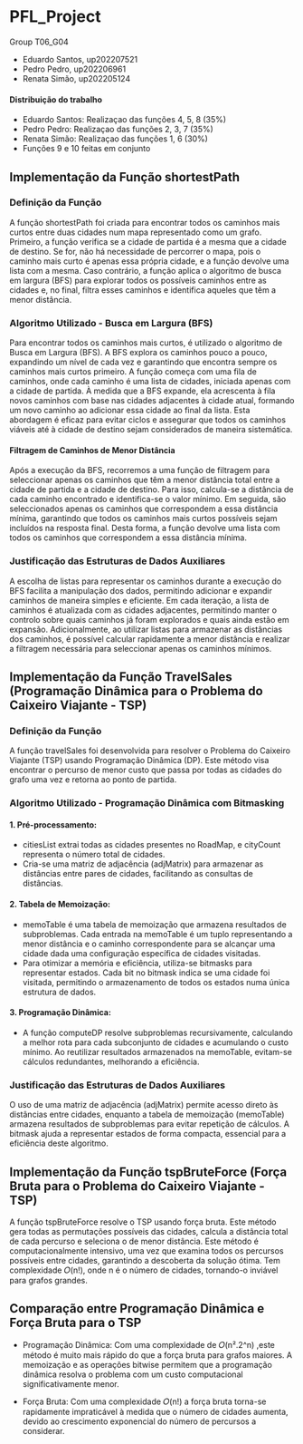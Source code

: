 # PFL_Project
Group T06_G04
- Eduardo Santos, up202207521
- Pedro Pedro, up202206961
- Renata Simão, up202205124

#### Distribuição do trabalho
- Eduardo Santos: Realizaçao das funções 4, 5, 8 (35%)
- Pedro Pedro: Realizaçao das funções 2, 3, 7 (35%)
- Renata Simão: Realizaçao das funções 1, 6 (30%)
- Funções 9 e 10 feitas em conjunto

## Implementação da Função shortestPath
### Definição da Função
A função shortestPath foi criada para encontrar todos os caminhos mais curtos entre duas cidades num mapa representado como um grafo. Primeiro, a função verifica se a cidade de partida é a mesma que a cidade de destino. Se for, não há necessidade de percorrer o mapa, pois o caminho mais curto é apenas essa própria cidade, e a função devolve uma lista com a mesma. Caso contrário, a função aplica o algoritmo de busca em largura (BFS) para explorar todos os possíveis caminhos entre as cidades e, no final, filtra esses caminhos e identifica aqueles que têm a menor distância.

### Algoritmo Utilizado - Busca em Largura (BFS)
Para encontrar todos os caminhos mais curtos, é utilizado o algoritmo de Busca em Largura (BFS). A BFS explora os caminhos pouco a pouco, expandindo um nível de cada vez e garantindo que encontra sempre os caminhos mais curtos primeiro. A função começa com uma fila de caminhos, onde cada caminho é uma lista de cidades, iniciada apenas com a cidade de partida. À medida que a BFS expande, ela acrescenta à fila novos caminhos com base nas cidades adjacentes à cidade atual, formando um novo caminho ao adicionar essa cidade ao final da lista. Esta abordagem é eficaz para evitar ciclos e assegurar que todos os caminhos viáveis até à cidade de destino sejam considerados de maneira sistemática.

#### Filtragem de Caminhos de Menor Distância
Após a execução da BFS, recorremos a uma função de filtragem para seleccionar apenas os caminhos que têm a menor distância total entre a cidade de partida e a cidade de destino. Para isso, calcula-se a distância de cada caminho encontrado e identifica-se o valor mínimo. Em seguida, são seleccionados apenas os caminhos que correspondem a essa distância mínima, garantindo que todos os caminhos mais curtos possíveis sejam incluídos na resposta final. Desta forma, a função devolve uma lista com todos os caminhos que correspondem a essa distância mínima.

### Justificação das Estruturas de Dados Auxiliares
A escolha de listas para representar os caminhos durante a execução do BFS facilita a manipulação dos dados, permitindo adicionar e expandir caminhos de maneira simples e eficiente. Em cada iteração, a lista de caminhos é atualizada com as cidades adjacentes, permitindo manter o controlo sobre quais caminhos já foram explorados e quais ainda estão em expansão. Adicionalmente, ao utilizar listas para armazenar as distâncias dos caminhos, é possível calcular rapidamente a menor distância e realizar a filtragem necessária para seleccionar apenas os caminhos mínimos.

## Implementação da Função TravelSales (Programação Dinâmica para o Problema do Caixeiro Viajante - TSP)
### Definição da Função
A função travelSales foi desenvolvida para resolver o Problema do Caixeiro Viajante (TSP) usando Programação Dinâmica (DP). Este método visa encontrar o percurso de menor custo que passa por todas as cidades do grafo uma vez e retorna ao ponto de partida.

### Algoritmo Utilizado - Programação Dinâmica com Bitmasking

#### 1. Pré-processamento:

- citiesList extrai todas as cidades presentes no RoadMap, e cityCount representa o número total de cidades.
- Cria-se uma matriz de adjacência (adjMatrix) para armazenar as distâncias entre pares de cidades, facilitando as consultas de distâncias.

#### 2. Tabela de Memoização:

- memoTable é uma tabela de memoização que armazena resultados de subproblemas. Cada entrada na memoTable é um tuplo representando a menor distância e o caminho correspondente para se alcançar uma cidade dada uma configuração específica de cidades visitadas.
- Para otimizar a memória e eficiência, utiliza-se bitmasks para representar estados. Cada bit no bitmask indica se uma cidade foi visitada, permitindo o armazenamento de todos os estados numa única estrutura de dados.

#### 3. Programação Dinâmica:

- A função computeDP resolve subproblemas recursivamente, calculando a melhor rota para cada subconjunto de cidades e acumulando o custo mínimo. Ao reutilizar resultados armazenados na memoTable, evitam-se cálculos redundantes, melhorando a eficiência.

### Justificação das Estruturas de Dados Auxiliares
O uso de uma matriz de adjacência (adjMatrix) permite acesso direto às distâncias entre cidades, enquanto a tabela de memoização (memoTable) armazena resultados de subproblemas para evitar repetição de cálculos. A bitmask ajuda a representar estados de forma compacta, essencial para a eficiência deste algoritmo.

## Implementação da Função tspBruteForce (Força Bruta para o Problema do Caixeiro Viajante - TSP)
 A função tspBruteForce resolve o TSP usando força bruta. Este método gera todas as permutações possíveis das cidades, calcula a distância total de cada percurso e seleciona o de menor distância. Este método é computacionalmente intensivo, uma vez que examina todos os percursos possíveis entre cidades, garantindo a descoberta da solução ótima. Tem complexidade 𝑂(n!), onde n é o número de cidades, tornando-o inviável para grafos grandes.

## Comparação entre Programação Dinâmica e Força Bruta para o TSP

- Programação Dinâmica: Com uma complexidade de 𝑂(n².2^n) ,este método é muito mais rápido do que a força bruta para grafos maiores. A memoização e as operações bitwise permitem que a programação dinâmica resolva o problema com um custo computacional significativamente menor.

- Força Bruta: Com uma complexidade 𝑂(n!) a força bruta torna-se rapidamente impraticável à medida que o número de cidades aumenta, devido ao crescimento exponencial do número de percursos a considerar.

